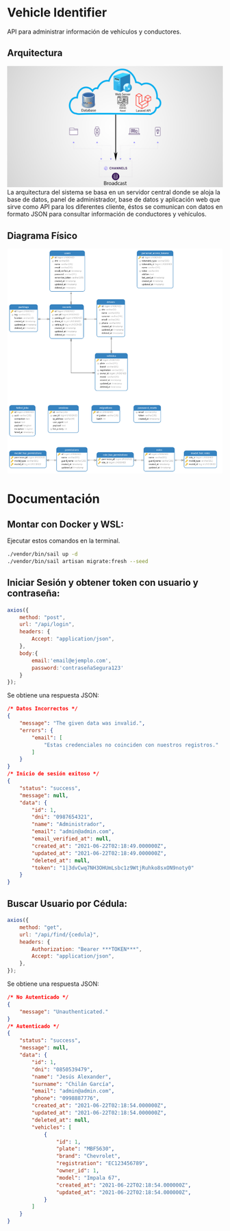 # Vehicle Identifier
API para administrar información de vehículos y conductores.
## Arquitectura

![Arquitectura](/docs/img/arquitectura.jpg)
La arquitectura del sistema se basa en un servidor central donde se aloja la base de datos, panel de administrador, base de datos y aplicación web que sirve como API para los diferentes cliente, éstos se comunican con datos en formato JSON para consultar información de conductores y vehículos.

## Diagrama Físico
![Diagrama Físico](docs/img/Diagrama%20BD.png)

# Documentación
<!-- ## Desplegar en servidor compartido -->

## Montar con Docker y WSL:

Ejecutar estos comandos en la terminal.

```bash
./vendor/bin/sail up -d
./vendor/bin/sail artisan migrate:fresh --seed
```

## Iniciar Sesión y obtener token con usuario y contraseña:

```javascript
axios({
    method: "post",
    url: "/api/login",
    headers: {
        Accept: "application/json",
    },
    body:{
        email:'email@ejemplo.com',
        password:'contraseñaSegura123'
    }
});
```
Se obtiene una respuesta JSON:
```json
/* Datos Incorrectos */
{
    "message": "The given data was invalid.",
    "errors": {
        "email": [
            "Estas credenciales no coinciden con nuestros registros."
        ]
    }
}
/* Inicio de sesión exitoso */
{
    "status": "success",
    "message": null,
    "data": {
        "id": 1,
        "dni": "0987654321",
        "name": "Administrador",
        "email": "admin@admin.com",
        "email_verified_at": null,
        "created_at": "2021-06-22T02:18:49.000000Z",
        "updated_at": "2021-06-22T02:18:49.000000Z",
        "deleted_at": null,
        "token": "1|3dvCwq7NH3OHUmLsbc1z9WtjRuhko8sxON9noty0"
    }
}
```

## Buscar Usuario por Cédula:

```javascript
axios({
    method: "get",
    url: "/api/find/{cedula}",
    headers: {
        Authorization: "Bearer ***TOKEN***",
        Accept: "application/json",
    },
});
```

Se obtiene una respuesta JSON:
```json
/* No Autenticado */
{
    "message": "Unauthenticated."
}
/* Autenticado */
{
    "status": "success",
    "message": null,
    "data": {
        "id": 1,
        "dni": "0850539479",
        "name": "Jesús Alexander",
        "surname": "Chilán García",
        "email": "admin@admin.com",
        "phone": "0998887776",
        "created_at": "2021-06-22T02:18:54.000000Z",
        "updated_at": "2021-06-22T02:18:54.000000Z",
        "deleted_at": null,
        "vehicles": [
            {
                "id": 1,
                "plate": "MBF5630",
                "brand": "Chevrolet",
                "registration": "EC123456789",
                "owner_id": 1,
                "model": "Impala 67",
                "created_at": "2021-06-22T02:18:54.000000Z",
                "updated_at": "2021-06-22T02:18:54.000000Z",
            }
        ]
    }
}
```
